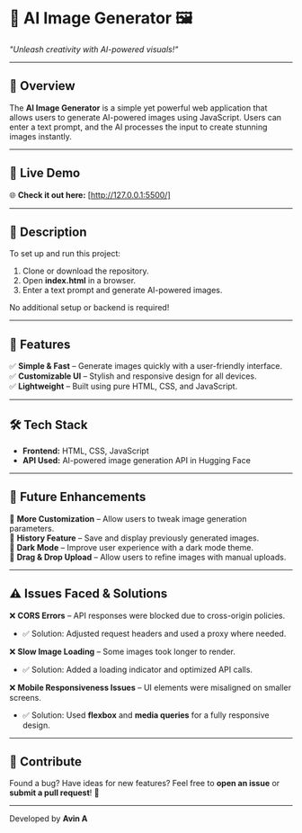 # 🎨 AI Image Generator 🖼️  
*"Unleash creativity with AI-powered visuals!"*  

---

## 📖 Overview  
The **AI Image Generator** is a simple yet powerful web application that allows users to generate AI-powered images using JavaScript. Users can enter a text prompt, and the AI processes the input to create stunning images instantly.  

---

## 🔗 Live Demo  
🌐 **Check it out here:** [http://127.0.0.1:5500/] 


---

## 📝 Description  
To set up and run this project:  
1. Clone or download the repository.  
2. Open **index.html** in a browser.  
3. Enter a text prompt and generate AI-powered images.  

No additional setup or backend is required!  

---

## 🎯 Features  
✅ **Simple & Fast** – Generate images quickly with a user-friendly interface.  
✅ **Customizable UI** – Stylish and responsive design for all devices.  
✅ **Lightweight** – Built using pure HTML, CSS, and JavaScript.  


---

## 🛠️ Tech Stack  
- **Frontend:** HTML, CSS, JavaScript  
- **API Used:** AI-powered image generation API   in Hugging Face

---

## 🚀 Future Enhancements  
🔹 **More Customization** – Allow users to tweak image generation parameters.  
🔹 **History Feature** – Save and display previously generated images.  
🔹 **Dark Mode** – Improve user experience with a dark mode theme.  
🔹 **Drag & Drop Upload** – Allow users to refine images with manual uploads.  

---

## ⚠️ Issues Faced & Solutions  
❌ **CORS Errors** – API responses were blocked due to cross-origin policies.  
   - ✅ Solution: Adjusted request headers and used a proxy where needed.  

❌ **Slow Image Loading** – Some images took longer to render.  
   - ✅ Solution: Added a loading indicator and optimized API calls.  

❌ **Mobile Responsiveness Issues** – UI elements were misaligned on smaller screens.  
   - ✅ Solution: Used **flexbox** and **media queries** for a fully responsive design.  

---

## 🤝 Contribute  
Found a bug? Have ideas for new features? Feel free to **open an issue** or **submit a pull request**! 🚀  

---


Developed by **Avin A**  
